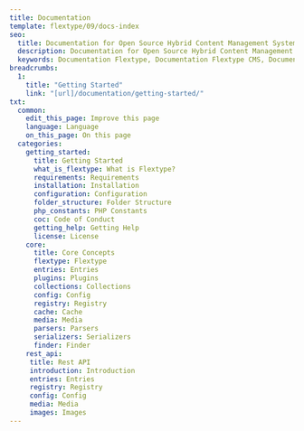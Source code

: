 ```yaml
---
title: Documentation
template: flextype/09/docs-index
seo:
  title: Documentation for Open Source Hybrid Content Management System | Flextype
  description: Documentation for Open Source Hybrid Content Management System
  keywords: Documentation Flextype, Documentation Flextype CMS, Documentation Headless CMS, Documentation Flat File CMS, Documentation Flat File Content Management System, Documentation PHP CMS, Content, Management, System, PHP, CMS
breadcrumbs:
  1:
    title: "Getting Started"
    link: "[url]/documentation/getting-started/"
txt:
  common:
    edit_this_page: Improve this page
    language: Language
    on_this_page: On this page
  categories:
    getting_started:
      title: Getting Started
      what_is_flextype: What is Flextype?
      requirements: Requirements
      installation: Installation
      configuration: Configuration
      folder_structure: Folder Structure
      php_constants: PHP Constants
      coc: Code of Conduct
      getting_help: Getting Help
      license: License
    core:
      title: Core Concepts
      flextype: Flextype
      entries: Entries
      plugins: Plugins
      collections: Collections
      config: Config
      registry: Registry
      cache: Cache
      media: Media
      parsers: Parsers
      serializers: Serializers
      finder: Finder
    rest_api:
     title: Rest API
     introduction: Introduction
     entries: Entries
     registry: Registry
     config: Config
     media: Media
     images: Images
---
```

